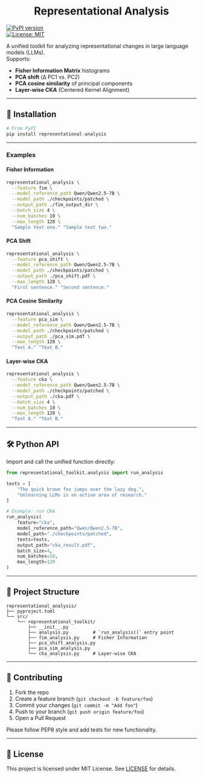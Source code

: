 <h1 align="center">Representational Analysis</h1>

[![PyPI version](https://img.shields.io/pypi/v/representational_analysis.svg)](https://pypi.org/project/representational_analysis/)  
[![License: MIT](https://img.shields.io/badge/License-MIT-yellow.svg)](LICENSE)

A unified toolkit for analyzing representational changes in large language models (LLMs).  
Supports:

- **Fisher Information Matrix** histograms  
- **PCA shift** (Δ PC1 vs. PC2)  
- **PCA cosine similarity** of principal components  
- **Layer-wise CKA** (Centered Kernel Alignment)  

---

## 🔧 Installation

```bash
# From PyPI
pip install representational-analysis

````

---



### Examples

#### Fisher Information

```bash
representational_analysis \
  --feature fim \
  --model_reference_path Qwen/Qwen2.5-7B \
  --model_path ./checkpoints/patched \
  --output_path ./fim_output_dir \
  --batch_size 4 \
  --num_batches 10 \
  --max_length 128 \
  "Sample text one." "Sample text two."
```

#### PCA Shift

```bash
representational_analysis \
  --feature pca_shift \
  --model_reference_path Qwen/Qwen2.5-7B \
  --model_path ./checkpoints/patched \
  --output_path ./pca_shift.pdf \
  --max_length 128 \
  "First sentence." "Second sentence."
```

#### PCA Cosine Similarity

```bash
representational_analysis \
  --feature pca_sim \
  --model_reference_path Qwen/Qwen2.5-7B \
  --model_path ./checkpoints/patched \
  --output_path ./pca_sim.pdf \
  --max_length 128 \
  "Text A." "Text B."
```

#### Layer-wise CKA

```bash
representational_analysis \
  --feature cka \
  --model_reference_path Qwen/Qwen2.5-7B \
  --model_path ./checkpoints/patched \
  --output_path ./cka.pdf \
  --batch_size 4 \
  --num_batches 10 \
  --max_length 128 \
  "Text A." "Text B."
```

---

## 🛠️ Python API

Import and call the unified function directly:

```python
from representational_toolkit.analysis import run_analysis

texts = [
    "The quick brown fox jumps over the lazy dog.",
    "Unlearning LLMs is an active area of research."
]

# Example: run CKA
run_analysis(
    feature="cka",
    model_reference_path="Qwen/Qwen2.5-7B",
    model_path="./checkpoints/patched",
    texts=texts,
    output_path="cka_result.pdf",
    batch_size=4,
    num_batches=10,
    max_length=128
)
```

---

## 📁 Project Structure

```
representational_analysis/
├── pyproject.toml
└── src/
    └── representational_toolkit/
        ├── __init__.py
        ├── analysis.py         # `run_analysis()` entry point
        ├── fim_analysis.py     # Fisher Information
        ├── pca_shift_analysis.py
        ├── pca_sim_analysis.py
        └── cka_analysis.py     # Layer-wise CKA
```

---

## 🤝 Contributing

1. Fork the repo
2. Create a feature branch (`git checkout -b feature/foo`)
3. Commit your changes (`git commit -m "Add foo"`)
4. Push to your branch (`git push origin feature/foo`)
5. Open a Pull Request

Please follow PEP8 style and add tests for new functionality.

---

## 📜 License

This project is licensed under MIT License. See [LICENSE](LICENSE) for details.

```
```
